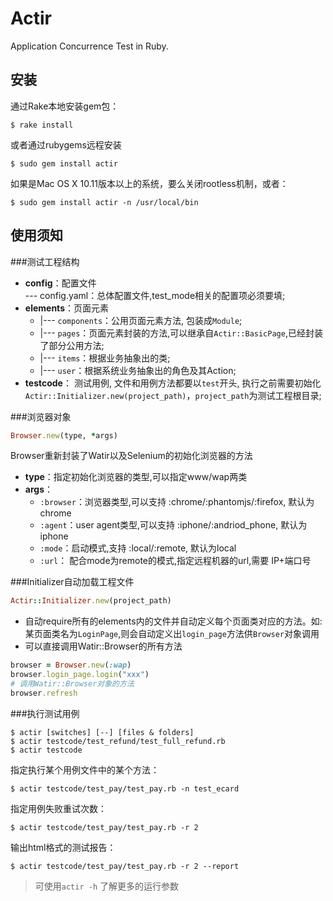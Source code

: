 # Actir

Application Concurrence Test in Ruby.

## 安装

通过Rake本地安装gem包：

    $ rake install

或者通过rubygems远程安装

    $ sudo gem install actir
    
如果是Mac OS X 10.11版本以上的系统，要么关闭rootless机制，或者：

    $ sudo gem install actir -n /usr/local/bin
    

## 使用须知

###测试工程结构
  - **config**：配置文件  
    --- config.yaml：总体配置文件,test_mode相关的配置项必须要填;  
  - **elements**：页面元素  
    - |--- `components`：公用页面元素方法, 包装成`Module`;  
    - |--- `pages`：页面元素封装的方法,可以继承自`Actir::BasicPage`,已经封装了部分公用方法;
    - |--- `items`：根据业务抽象出的类;
    - |--- `user`：根据系统业务抽象出的角色及其Action; 
  - **testcode**： 测试用例, 文件和用例方法都要以`test`开头, 执行之前需要初始化`Actir::Initializer.new(project_path)`，`project_path`为测试工程根目录;

###浏览器对象
``` ruby
Browser.new(type, *args)
```
Browser重新封装了Watir以及Selenium的初始化浏览器的方法  
- **type**：指定初始化浏览器的类型,可以指定www/wap两类  
- **args**：
  - `:browser`：浏览器类型,可以支持 :chrome/:phantomjs/:firefox, 默认为chrome  
  - `:agent`：user agent类型,可以支持 :iphone/:andriod_phone, 默认为iphone  
  - `:mode`：启动模式,支持 :local/:remote, 默认为local  
  - `:url`： 配合mode为remote的模式,指定远程机器的url,需要 IP+端口号  

###Initializer自动加载工程文件
``` ruby
Actir::Initializer.new(project_path)
```
-  自动require所有的elements内的文件并自动定义每个页面类对应的方法。如: 某页面类名为`LoginPage`,则会自动定义出`login_page`方法供`Browser`对象调用
- 可以直接调用Watir::Browser的所有方法  
  
``` ruby
browser = Browser.new(:wap)
browser.login_page.login("xxx")
# 调用Watir::Browser对象的方法
browser.refresh
```

###执行测试用例

    $ actir [switches] [--] [files & folders]
    $ actir testcode/test_refund/test_full_refund.rb
    $ actir testcode
    
指定执行某个用例文件中的某个方法：

    $ actir testcode/test_pay/test_pay.rb -n test_ecard

指定用例失败重试次数：

    $ actir testcode/test_pay/test_pay.rb -r 2

输出html格式的测试报告：

    $ actir testcode/test_pay/test_pay.rb -r 2 --report


> 可使用`actir -h` 了解更多的运行参数
> 